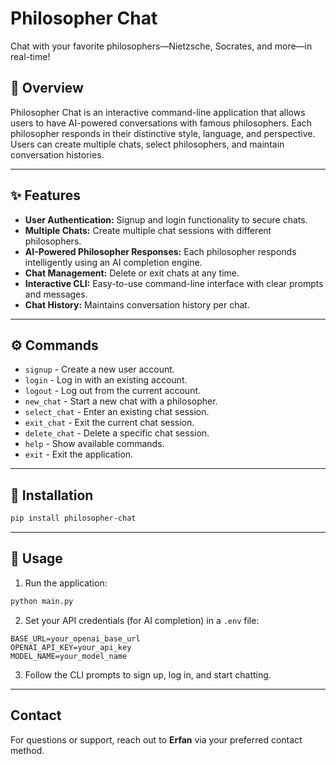 # Philosopher Chat

Chat with your favorite philosophers—Nietzsche, Socrates, and more—in real-time!

## 📌 Overview
Philosopher Chat is an interactive command-line application that allows users to have AI-powered conversations with famous philosophers. Each philosopher responds in their distinctive style, language, and perspective. Users can create multiple chats, select philosophers, and maintain conversation histories.

---

## ✨ Features

- **User Authentication:** Signup and login functionality to secure chats.
- **Multiple Chats:** Create multiple chat sessions with different philosophers.
- **AI-Powered Philosopher Responses:** Each philosopher responds intelligently using an AI completion engine.
- **Chat Management:** Delete or exit chats at any time.
- **Interactive CLI:** Easy-to-use command-line interface with clear prompts and messages.
- **Chat History:** Maintains conversation history per chat.

---

## ⚙️ Commands

- `signup` - Create a new user account.
- `login` - Log in with an existing account.
- `logout` - Log out from the current account.
- `new_chat` - Start a new chat with a philosopher.
- `select_chat` - Enter an existing chat session.
- `exit_chat` - Exit the current chat session.
- `delete_chat` - Delete a specific chat session.
- `help` - Show available commands.
- `exit` - Exit the application.

---

## 🚀 Installation

```bash
pip install philosopher-chat
```

---

## 🧩 Usage

1. Run the application:

```bash
python main.py
```

2. Set your API credentials (for AI completion) in a `.env` file:

```
BASE_URL=your_openai_base_url
OPENAI_API_KEY=your_api_key
MODEL_NAME=your_model_name
```

3. Follow the CLI prompts to sign up, log in, and start chatting.

---

## Contact

For questions or support, reach out to **Erfan** via your preferred contact method.

